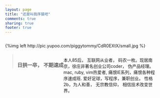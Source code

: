 ```yaml
---
layout: page
title: "还是叫我序猿吧"
comments: true
sharing: true
footer: true
---
```


<p style="float: left">
	{%img left http://pic.yupoo.com/piggytommy/CdR0EXtX/small.jpg  %}
</p>
<blockquote style="float: left; margin-top: 5px">
 <h3 style="margin-bottom: 0">日拱一卒， 不期速成</h3>
</blockquote>

<p style="float: left; width: 300px">
  本人85后， 互联网从业者， 码农一枚。现居南京，徐庄非著名创业公司coder， 伪产品经理。mac, ruby, vim热爱者, 痛恨IE系列，痛恨各种程序速成班. 爱好足球，写程序，兼职创业。 
性格2b，为人和善， 无宗教信仰， 相信技术改变世界。

</p>


